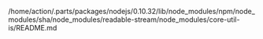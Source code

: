 /home/action/.parts/packages/nodejs/0.10.32/lib/node_modules/npm/node_modules/sha/node_modules/readable-stream/node_modules/core-util-is/README.md
